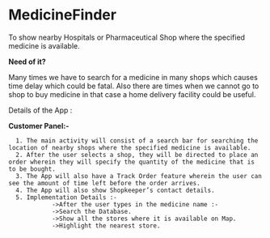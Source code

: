 # MedicineFinder
To show nearby Hospitals or Pharmaceutical Shop where the specified medicine is available.

**Need of it?**

Many times we have to search for a medicine in many shops which causes time delay which could be fatal.
Also there are times when we cannot go to shop to buy medicine in that case a home delivery facility could be useful.

Details of the App :

**Customer Panel:-**

      1. The main activity will consist of a search bar for searching the location of nearby shops where the specified medicine is available.
      2. After the user selects a shop, they will be directed to place an order wherein they will specify the quantity of the medicine that is to be bought.
      3. The App will also have a Track Order feature wherein the user can see the amount of time left before the order arrives.
      4. The App will also show Shopkeeper’s contact details.
      5. Implementation Details :-
                ->After the user types in the medicine name :-
                ->Search the Database.
                ->Show all the stores where it is available on Map.
                ->Highlight the nearest store.
